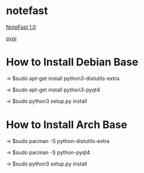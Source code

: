 notefast
========

[NoteFast 1.0](http://www.youtube.com/watch?v=xl4kTEhA1x0)

[pypi](https://pypi.python.org/pypi/NoteFast/)
	

How to Install Debian Base
==========================
-> $sudo apt-get install python3-distutils-extra

-> $sudo apt-get install python3-pyqt4

-> $sudo python3 setup.py install


How to Install Arch Base
==========================
-> $sudo pacman -S python-distutils-extra

-> $sudo pacman -S python-pyqt4

-> $sudo python3 setup.py install
